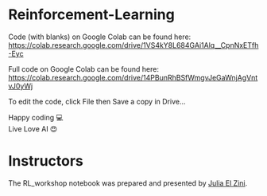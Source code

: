 # Reinforcement-Learning

Code (with blanks) on Google Colab can be found here: https://colab.research.google.com/drive/1VS4kY8L684GAi1Alq__CpnNxETfh-Eyc

Full code on Google Colab can be found here: https://colab.research.google.com/drive/14PBunRhBSfWmgvJeGaWnjAgVntvJ0yWj

To edit the code, click File then Save a copy in Drive…

Happy coding 💻 <br />
Live Love AI 😍 <br />

 # Instructors
The RL_workshop notebook was prepared and presented by [Julia El Zini](https://linkedin.com/in/juliaelzini).
